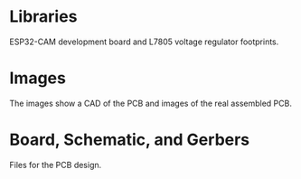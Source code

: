 # Libraries
ESP32-CAM development board and L7805 voltage regulator footprints.

# Images
The images show a CAD of the PCB and images of the real assembled PCB.

# Board, Schematic, and Gerbers
Files for the PCB design.
